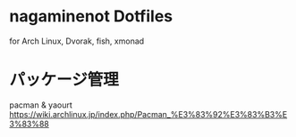 # nagaminenot Dotfiles
for Arch Linux, Dvorak, fish, xmonad

# パッケージ管理
pacman & yaourt
https://wiki.archlinux.jp/index.php/Pacman_%E3%83%92%E3%83%B3%E3%83%88
